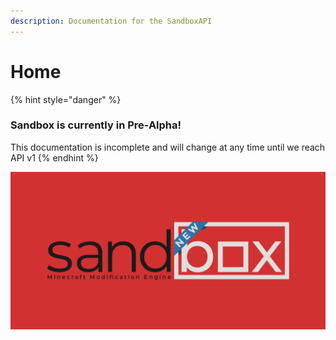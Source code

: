 ```yaml
---
description: Documentation for the SandboxAPI
---
```


# Home

{% hint style="danger" %}
### Sandbox is currently in Pre-Alpha!

This documentation is incomplete and will change at any time until we reach API v1
{% endhint %}

![](.gitbook/assets/github%20%281%29.png)



